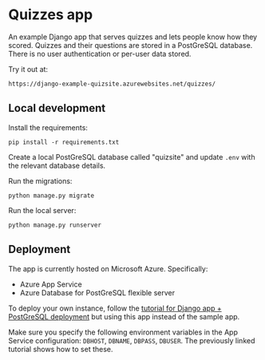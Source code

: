 # Quizzes app

An example Django app that serves quizzes and lets people know how they scored.
Quizzes and their questions are stored in a PostGreSQL database.
There is no user authentication or per-user data stored.

Try it out at:

```
https://django-example-quizsite.azurewebsites.net/quizzes/
```

## Local development

Install the requirements:

```
pip install -r requirements.txt
```

Create a local PostGreSQL database called "quizsite"
and update `.env` with the relevant database details.

Run the migrations:

```
python manage.py migrate
```

Run the local server:

```
python manage.py runserver
```

## Deployment

The app is currently hosted on Microsoft Azure. Specifically:

* Azure App Service
* Azure Database for PostGreSQL flexible server

To deploy your own instance, follow the [tutorial for Django app + PostGreSQL deployment](https://docs.microsoft.com/en-us/azure/app-service/tutorial-python-postgresql-app?tabs=django%2Cwindows%2Cvscode-aztools%2Cterminal-bash%2Cazure-portal-access%2Cvscode-aztools-deploy%2Cdeploy-instructions-azportal%2Cdeploy-instructions--zip-azcli%2Cdeploy-instructions-curl-bash) but using this app instead of the sample app.

Make sure you specify the following environment variables in the App Service configuration: `DBHOST`, `DBNAME`, `DBPASS`, `DBUSER`. The previously linked tutorial shows how to set these.